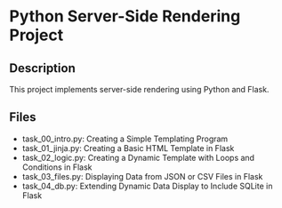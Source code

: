 # Python Server-Side Rendering Project

## Description
This project implements server-side rendering using Python and Flask.

## Files
- task_00_intro.py: Creating a Simple Templating Program
- task_01_jinja.py: Creating a Basic HTML Template in Flask
- task_02_logic.py: Creating a Dynamic Template with Loops and Conditions in Flask
- task_03_files.py: Displaying Data from JSON or CSV Files in Flask
- task_04_db.py: Extending Dynamic Data Display to Include SQLite in Flask
